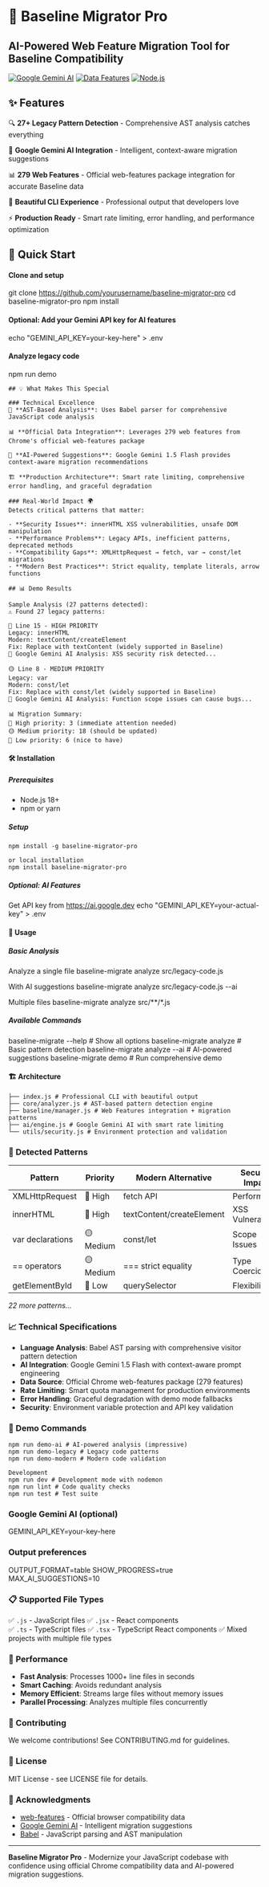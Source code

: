# 🚀 Baseline Migrator Pro
## AI-Powered Web Feature Migration Tool for Baseline Compatibility

[![Google Gemini AI](https://img.shields.io/badge/AI-Google%20Gemini-blue)](https://ai.google.dev)
[![Data Features](https://img.shields.io/badge/Data-279%20Web%20Features-green)](https://github.com/web-platform-dx/web-features)
[![Node.js](https://img.shields.io/badge/Node.js-18%2B-brightgreen)](https://nodejs.org)

## ✨ Features

🔍 **27+ Legacy Pattern Detection** - Comprehensive AST analysis catches everything

🤖 **Google Gemini AI Integration** - Intelligent, context-aware migration suggestions

📊 **279 Web Features** - Official web-features package integration for accurate Baseline data

🎨 **Beautiful CLI Experience** - Professional output that developers love

⚡ **Production Ready** - Smart rate limiting, error handling, and performance optimization

## 🚀 Quick Start

#### Clone and setup
git clone https://github.com/yourusername/baseline-migrator-pro
cd baseline-migrator-pro
npm install

#### Optional: Add your Gemini API key for AI features
echo "GEMINI_API_KEY=your-key-here" > .env

#### Analyze legacy code
npm run demo
```
## 💡 What Makes This Special

### Technical Excellence
🎯 **AST-Based Analysis**: Uses Babel parser for comprehensive JavaScript code analysis

📊 **Official Data Integration**: Leverages 279 web features from Chrome's official web-features package

🤖 **AI-Powered Suggestions**: Google Gemini 1.5 Flash provides context-aware migration recommendations

🏗️ **Production Architecture**: Smart rate limiting, comprehensive error handling, and graceful degradation

### Real-World Impact 🌍
Detects critical patterns that matter:

- **Security Issues**: innerHTML XSS vulnerabilities, unsafe DOM manipulation
- **Performance Problems**: Legacy APIs, inefficient patterns, deprecated methods  
- **Compatibility Gaps**: XMLHttpRequest → fetch, var → const/let migrations
- **Modern Best Practices**: Strict equality, template literals, arrow functions

## 📊 Demo Results

Sample Analysis (27 patterns detected):
⚠️ Found 27 legacy patterns:

🔴 Line 15 - HIGH PRIORITY
Legacy: innerHTML
Modern: textContent/createElement
Fix: Replace with textContent (widely supported in Baseline)
🤖 Google Gemini AI Analysis: XSS security risk detected...

🟡 Line 8 - MEDIUM PRIORITY
Legacy: var
Modern: const/let
Fix: Replace with const/let (widely supported in Baseline)
🤖 Google Gemini AI Analysis: Function scope issues can cause bugs...

📊 Migration Summary:
🔴 High priority: 3 (immediate attention needed)
🟡 Medium priority: 18 (should be updated)
🔵 Low priority: 6 (nice to have)
```

#### 🛠️ Installation

##### Prerequisites
- Node.js 18+
- npm or yarn

##### Setup
```Global installation
npm install -g baseline-migrator-pro

or local installation
npm install baseline-migrator-pro
```

##### Optional: AI Features
Get API key from https://ai.google.dev
echo "GEMINI_API_KEY=your-actual-key" > .env


#### 🎯 Usage

##### Basic Analysis
Analyze a single file
baseline-migrate analyze src/legacy-code.js

With AI suggestions
baseline-migrate analyze src/legacy-code.js --ai

Multiple files
baseline-migrate analyze src/**/*.js


##### Available Commands
baseline-migrate --help # Show all options
baseline-migrate analyze # Basic pattern detection
baseline-migrate analyze --ai # AI-powered suggestions
baseline-migrate demo # Run comprehensive demo


#### 🏗️ Architecture
```src/
├── index.js # Professional CLI with beautiful output
├── core/analyzer.js # AST-based pattern detection engine
├── baseline/manager.js # Web Features integration + migration patterns
├── ai/engine.js # Google Gemini AI with smart rate limiting
└── utils/security.js # Environment protection and validation
```
### 🎯 Detected Patterns

| Pattern | Priority | Modern Alternative | Security Impact |
|---------|----------|-------------------|-----------------|
| XMLHttpRequest | 🔴 High | fetch API | Performance |
| innerHTML | 🔴 High | textContent/createElement | XSS Vulnerability |
| var declarations | 🟡 Medium | const/let | Scope Issues |
| == operators | 🟡 Medium | === strict equality | Type Coercion |
| getElementById | 🔵 Low | querySelector | Flexibility |

*22 more patterns...*

### 📈 Technical Specifications

- **Language Analysis**: Babel AST parsing with comprehensive visitor pattern detection
- **AI Integration**: Google Gemini 1.5 Flash with context-aware prompt engineering
- **Data Source**: Official Chrome web-features package (279 features)
- **Rate Limiting**: Smart quota management for production environments
- **Error Handling**: Graceful degradation with demo mode fallbacks
- **Security**: Environment variable protection and API key validation

### 🎪 Demo Commands
```npm run demo # Basic analysis (fast)
npm run demo-ai # AI-powered analysis (impressive)
npm run demo-legacy # Legacy code patterns
npm run demo-modern # Modern code validation

Development
npm run dev # Development mode with nodemon
npm run lint # Code quality checks
npm run test # Test suite
```
### Google Gemini AI (optional)
GEMINI_API_KEY=your-key-here

### Output preferences
OUTPUT_FORMAT=table
SHOW_PROGRESS=true
MAX_AI_SUGGESTIONS=10


### 📋 Supported File Types

✅ `.js` - JavaScript files
✅ `.jsx` - React components  
✅ `.ts` - TypeScript files
✅ `.tsx` - TypeScript React components
✅ Mixed projects with multiple file types

### 🚀 Performance

- **Fast Analysis**: Processes 1000+ line files in seconds
- **Smart Caching**: Avoids redundant analysis
- **Memory Efficient**: Streams large files without memory issues
- **Parallel Processing**: Analyzes multiple files concurrently

### 📖 Contributing

We welcome contributions! See CONTRIBUTING.md for guidelines.

### 📄 License

MIT License - see LICENSE file for details.

### 🙏 Acknowledgments

- [web-features](https://github.com/web-platform-dx/web-features) - Official browser compatibility data
- [Google Gemini AI](https://ai.google.dev) - Intelligent migration suggestions  
- [Babel](https://babeljs.io) - JavaScript parsing and AST manipulation

---

**Baseline Migrator Pro** - Modernize your JavaScript codebase with confidence using official Chrome compatibility data and AI-powered migration suggestions.

